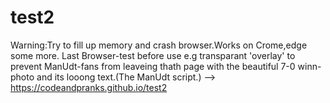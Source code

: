 # test2
Warning:Try to fill up memory and crash browser.Works on Crome,edge some more.   Last Browser-test before use e.g transparant 'overlay' to prevent ManUdt-fans from leaveing thath page with the beautiful 7-0 winn-photo and its looong text.(The ManUdt script.) --> https://codeandpranks.github.io/test2
